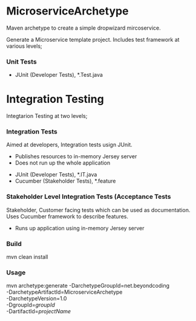 # MicroserviceArchetype
Maven archetype to create a simple dropwizard mircoservice.

Generate a Microservice template project. Includes test framework at various levels;

### Unit Tests
- JUnit (Developer Tests), *.Test.java

# Integration Testing
Integtarion Testing at two levels;

### Integration Tests
Aimed at developers, Integration tests usign JUnit.
* Publishes resources to in-memory Jersey server
* Does not run up the whole application

 - JUnit (Developer Tests), *.IT.java
 - Cucumber (Stakeholder Tests), *.feature

### Stakeholder Level Integration Tests (Acceptance Tests
Stakeholder, Customer facing tests which can be used as documentation. Uses Cucumber framework to describe features.
* Runs up application using in-memory Jersey server 

### Build

mvn clean install

### Usage

mvn archetype:generate -DarchetypeGroupId=net.beyondcoding \
-DarchetypeArtifactId=MicroserviceArchetype \
-DarchetypeVersion=1.0 \
-DgroupId=_groupId_ \
-DartifactId=_projectName_
